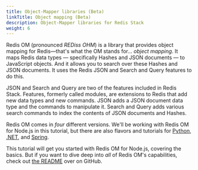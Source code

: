 ```yaml
---
title: Object-Mapper libraries (Beta)
linkTitle: Object mapping (Beta)
description: Object-Mapper libraries for Redis Stack
weight: 6
---
```



Redis OM (pronounced *REDiss OHM*) is a library that provides object mapping for Redis—that's what the OM stands for... *object mapping*. It maps Redis data types — specifically Hashes and JSON documents — to JavaScript objects. And it allows you to search over these Hashes and JSON documents. It uses the Redis JSON and Search and Query features to do this.

JSON and Search and Query are two of the features included in Redis Stack. Features, formerly called modules, are extensions to Redis that add new data types and new commands. JSON adds a JSON document data type and the commands to manipulate it. Search and Query adds various search commands to index the contents of JSON documents and Hashes.

Redis OM comes in *four* different versions. We'll be working with Redis OM for Node.js in this tutorial, but there are also flavors and tutorials for [Python](/docs/stack/get-started/tutorials/stack-python), [.NET](/docs/stack/get-started/tutorials/stack-dotnet/), and [Spring](docs/stack/get-started/tutorials/stack-spring).

This tutorial will get you started with Redis OM for Node.js, covering the basics. But if you want to dive deep into *all* of Redis OM's capabilities, check out [the README](https://github.com/redis/redis-om-node) over on GitHub.

